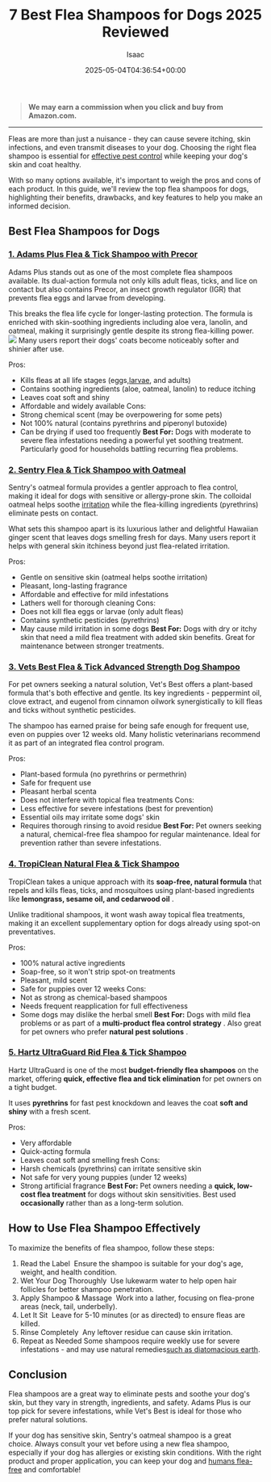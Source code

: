 ﻿---
author: Isaac
layout: post
title: 7 Best Flea Shampoos for Dogs 2025 Reviewed
date: '2025-05-04T04:36:54+00:00'
categories:
- Fleas
- Product Reviews
tags: []
slug: /best-flea-shampoos-for-dogs/
lastmod: 2025-05-07T12:21:23+03:00
---
> **We may earn a commission when you click and buy from Amazon.com.**
>

---
Fleas are more than just a nuisance - they can cause severe itching, skin infections, and even transmit diseases to your dog. Choosing the right flea shampoo is essential for
[effective pest control](https://www.vet.cornell.edu/departments-centers-and-institutes/riney-canine-health-center/canine-health-information/flea-and-tick-prevention)
while keeping your dog's skin and coat healthy.

With so many options available, it's important to weigh the pros and cons of each product. In this guide, we'll review the top flea shampoos for dogs, highlighting their benefits, drawbacks, and key features to help you make an informed decision.
## Best Flea Shampoos for Dogs
### [1. Adams Plus Flea & Tick Shampoo with Precor](https://www.amazon.com/dp/B004KDRGD2?tag=p-policy-20)
Adams Plus stands out as one of the most complete flea shampoos available. Its dual-action formula not only kills adult fleas, ticks, and lice on contact but also contains Precor, an insect growth regulator (IGR) that prevents flea eggs and larvae from developing.

This breaks the flea life cycle for longer-lasting protection. The formula is enriched with skin-soothing ingredients including aloe vera, lanolin, and oatmeal, making it surprisingly gentle despite its strong flea-killing power.
![](/assets/img/03/Best-Flea-Shampoos-for-Dogs-300x196.jpg)
Many users report their dogs' coats become noticeably softer and shinier after use.

Pros:
- Kills fleas at all life stages (eggs,[larvae](https://pestpolicy.com/what-do-flea-larvae-eat/), and adults)
- Contains soothing ingredients (aloe, oatmeal, lanolin) to reduce itching
- Leaves coat soft and shiny
- Affordable and widely available
Cons:
- Strong chemical scent (may be overpowering for some pets)
- Not 100% natural (contains pyrethrins and piperonyl butoxide)
- Can be drying if used too frequently
**Best For:**
Dogs with moderate to severe flea infestations needing a powerful yet soothing treatment. Particularly good for households battling recurring flea problems.
### [2. Sentry Flea & Tick Shampoo with Oatmeal](https://www.amazon.com/dp/B001VIY6GO?tag=p-policy-20)
Sentry's oatmeal formula provides a gentler approach to flea control, making it ideal for dogs with sensitive or allergy-prone skin. The colloidal oatmeal helps soothe
[irritation](https://pestpolicy.com/how-to-tell-if-your-dog-has-fleas/)
while the flea-killing ingredients (pyrethrins) eliminate pests on contact.

What sets this shampoo apart is its luxurious lather and delightful Hawaiian ginger scent that leaves dogs smelling fresh for days. Many users report it helps with general skin itchiness beyond just flea-related irritation.

Pros:
- Gentle on sensitive skin (oatmeal helps soothe irritation)
- Pleasant, long-lasting fragrance
- Affordable and effective for mild infestations
- Lathers well for thorough cleaning
Cons:
- Does not kill flea eggs or larvae (only adult fleas)
- Contains synthetic pesticides (pyrethrins)
- May cause mild irritation in some dogs
**Best For:**
Dogs with dry or itchy skin that need a mild flea treatment with added skin benefits. Great for maintenance between stronger treatments.
### [3. Vets Best Flea & Tick Advanced Strength Dog Shampoo](https://www.amazon.com/dp/B07F44G1LS?tag=p-policy-20)
For pet owners seeking a natural solution, Vet's Best offers a plant-based formula that's both effective and gentle. Its key ingredients - peppermint oil, clove extract, and eugenol from cinnamon oilwork synergistically to kill fleas and ticks without synthetic pesticides.

The shampoo has earned praise for being safe enough for frequent use, even on puppies over 12 weeks old. Many holistic veterinarians recommend it as part of an integrated flea control program.

Pros:
- Plant-based formula (no pyrethrins or permethrin)
- Safe for frequent use
- Pleasant herbal scenta
- Does not interfere with topical flea treatments
Cons:
- Less effective for severe infestations (best for prevention)
- Essential oils may irritate some dogs' skin
- Requires thorough rinsing to avoid residue
**Best For:**
Pet owners seeking a natural, chemical-free flea shampoo for regular maintenance. Ideal for prevention rather than severe infestations.
### [4. TropiClean Natural Flea & Tick Shampoo](https://www.amazon.com/dp/B01EUMTKLS?tag=p-policy-20)
TropiClean takes a unique approach with its
**soap-free, natural formula**
that repels and kills fleas, ticks, and mosquitoes using plant-based ingredients like
**lemongrass, sesame oil, and cedarwood oil**
.

Unlike traditional shampoos, it wont wash away topical flea treatments, making it an excellent supplementary option for dogs already using spot-on preventatives.

Pros:
- 100% natural active ingredients
- Soap-free, so it won't strip spot-on treatments
- Pleasant, mild scent
- Safe for puppies over 12 weeks
Cons:
- Not as strong as chemical-based shampoos
- Needs frequent reapplication for full effectiveness
- Some dogs may dislike the herbal smell
**Best For:**
Dogs with mild flea problems or as part of a
**multi-product flea control strategy**
. Also great for pet owners who prefer
**natural pest solutions**
.
### [5. Hartz UltraGuard Rid Flea & Tick Shampoo](https://www.amazon.com/dp/B000OXCUCO?tag=p-policy-20)
Hartz UltraGuard is one of the most
**budget-friendly flea shampoos**
on the market, offering
**quick, effective flea and tick elimination**
for pet owners on a tight budget.

It uses
**pyrethrins**
for fast pest knockdown and leaves the coat
**soft and shiny**
with a fresh scent.

Pros:
- Very affordable
- Quick-acting formula
- Leaves coat soft and smelling fresh
Cons:
- Harsh chemicals (pyrethrins) can irritate sensitive skin
- Not safe for very young puppies (under 12 weeks)
- Strong artificial fragrance
**Best For:**
Pet owners needing a
**quick, low-cost flea treatment**
for dogs without skin sensitivities. Best used
**occasionally**
rather than as a long-term solution.
## How to Use Flea Shampoo Effectively
To maximize the benefits of flea shampoo, follow these steps:
1. Read the Label  Ensure the shampoo is suitable for your dog's age, weight, and health condition.
2. Wet Your Dog Thoroughly  Use lukewarm water to help open hair follicles for better shampoo penetration.
3. Apply Shampoo & Massage  Work into a lather, focusing on flea-prone areas (neck, tail, underbelly).
4. Let It Sit  Leave for 5-10 minutes (or as directed) to ensure fleas are killed.
5. Rinse Completely  Any leftover residue can cause skin irritation.
6. Repeat as Needed  Some shampoos require weekly use for severe infestations - and may use natural remedies[such as diatomacious earth](https://pestpolicy.com/diatomaceous-earth-for-fleas-on-dogs/).
## Conclusion
Flea shampoos are a great way to eliminate pests and soothe your dog's skin, but they vary in strength, ingredients, and safety. Adams Plus is our top pick for severe infestations, while Vet's Best is ideal for those who prefer natural solutions.

If your dog has sensitive skin, Sentry's oatmeal shampoo is a great choice. Always consult your vet before using a new flea shampoo, especially if your dog has allergies or existing skin conditions. With the right product and proper application, you can keep your dog and
[humans flea-free](https://pestpolicy.com/can-humans-carry-fleas-from-one-home-to-another/)
and comfortable!